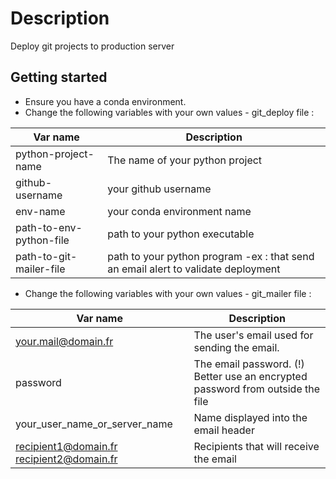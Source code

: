 # Description

Deploy git projects to production server


## Getting started

* Ensure you have a conda environment.
* Change the following variables with your own values - git_deploy file :

| Var name | Description |
| ------ | ------ |
| python-project-name | The name of your python project |
| github-username | your github username |
| env-name | your conda environment name |
| path-to-env-python-file | path to your python executable |
| path-to-git-mailer-file | path to your python program -ex : that send an email alert to validate deployment |

* Change the following variables with your own values - git_mailer file :

| Var name | Description |
| ------ | ------ |
| your.mail@domain.fr | The user's email used for sending the email. |
| password | The email password. (!) Better use an encrypted password from outside the file |
| your_user_name_or_server_name | Name displayed into the email header |
| recipient1@domain.fr recipient2@domain.fr | Recipients that will receive the email |
